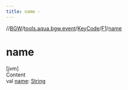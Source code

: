 ```yaml
---
title: name -
---
```

//[BGW](../../../../index.md)/[tools.aqua.bgw.event](../../index.md)/[KeyCode](../index.md)/[F1](index.md)/[name](name.md)



# name  
[jvm]  
Content  
val [name](name.md): [String](https://kotlinlang.org/api/latest/jvm/stdlib/kotlin/-string/index.html)  



